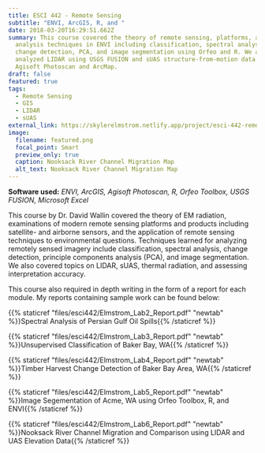 ```yaml
---
title: ESCI 442 - Remote Sensing
subtitle: "ENVI, ArcGIS, R, and "
date: 2018-03-20T16:29:51.662Z
summary: This course covered the theory of remote sensing, platforms, and image
  analysis techniques in ENVI including classification, spectral analysis,
  change detection, PCA, and image segmentation using Orfeo and R. We also
  analyzed LIDAR using USGS FUSION and sUAS structure-from-motion data using
  Agisoft Photoscan and ArcMap.
draft: false
featured: true
tags:
  - Remote Sensing
  - GIS
  - LIDAR
  - sUAS
external_link: https://skylerelmstrom.netlify.app/project/esci-442-remote-sensing/
image:
  filename: featured.png
  focal_point: Smart
  preview_only: true
  caption: Nooksack River Channel Migration Map
  alt_text: Nooksack River Channel Migration Map
---
```

**Software used:** *ENVI, ArcGIS, Agisoft Photoscan, R, Orfeo Toolbox, USGS FUSION, Microsoft Excel*

This course by Dr. David Wallin covered the theory of EM radiation, examinations of modern remote sensing platforms and products including satellite- and airborne sensors, and the application of remote sensing techniques to environmental questions. Techniques learned for analyzing remotely sensed imagery include classification, spectral analysis, change detection, principle components analysis (PCA), and image segmentation. We also covered topics on LIDAR, sUAS, thermal radiation, and assessing interpretation accuracy.

This course also required in depth writing in the form of a report for each module. My reports containing sample work can be found below:

{{% staticref "files/esci442/Elmstrom_Lab2_Report.pdf" "newtab" %}}Spectral Analysis of Persian Gulf Oil Spills{{% /staticref %}}

{{% staticref "files/esci442/Elmstrom_Lab3_Report.pdf" "newtab" %}}Unsupervised Classification of Baker Bay, WA{{% /staticref %}}

{{% staticref "files/esci442/Elmstrom_Lab4_Report.pdf" "newtab" %}}Timber Harvest Change Detection of Baker Bay Area, WA{{% /staticref %}}

{{% staticref "files/esci442/Elmstrom_Lab5_Report.pdf" "newtab" %}}Image Segementation of Acme, WA using Orfeo Toolbox, R, and ENVI{{% /staticref %}}

{{% staticref "files/esci442/Elmstrom_Lab6_Report.pdf" "newtab" %}}Nooksack River Channel Migration and Comparison using LIDAR and UAS Elevation Data{{% /staticref %}}